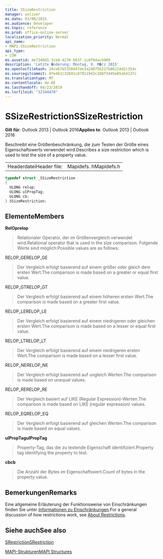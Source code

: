 ```yaml
---
title: SSizeRestriction
manager: soliver
ms.date: 03/09/2015
ms.audience: Developer
ms.topic: reference
ms.prod: office-online-server
localization_priority: Normal
api_name:
- MAPI.SSizeRestriction
api_type:
- COM
ms.assetid: 4e7340d1-3cb9-4276-b83f-1c8f94acb909
description: 'Letzte �nderung: Montag, 9. M�rz 2015'
ms.openlocfilehash: 24ceb7b5358447de3a240756227b86224d2c354c
ms.sourcegitcommit: 8fe462c32b91c87911942c188f3445e85a54137c
ms.translationtype: MT
ms.contentlocale: de-DE
ms.lasthandoff: 04/23/2019
ms.locfileid: "32344478"
---
```

# <a name="ssizerestriction"></a><span data-ttu-id="e2341-103">SSizeRestriction</span><span class="sxs-lookup"><span data-stu-id="e2341-103">SSizeRestriction</span></span>

  
  
<span data-ttu-id="e2341-104">**Gilt für**: Outlook 2013 | Outlook 2016</span><span class="sxs-lookup"><span data-stu-id="e2341-104">**Applies to**: Outlook 2013 | Outlook 2016</span></span> 
  
<span data-ttu-id="e2341-105">Beschreibt eine Größenbeschränkung, die zum Testen der Größe eines Eigenschaftswerts verwendet wird.</span><span class="sxs-lookup"><span data-stu-id="e2341-105">Describes a size restriction which is used to test the size of a property value.</span></span> 
  
|||
|:-----|:-----|
|<span data-ttu-id="e2341-106">Headerdatei</span><span class="sxs-lookup"><span data-stu-id="e2341-106">Header file:</span></span>  <br/> |<span data-ttu-id="e2341-107">Mapidefs. h</span><span class="sxs-lookup"><span data-stu-id="e2341-107">Mapidefs.h</span></span>  <br/> |
   
```cpp
typedef struct _SSizeRestriction
{
  ULONG relop;
  ULONG ulPropTag;
  ULONG cb;
} SSizeRestriction;

```

## <a name="members"></a><span data-ttu-id="e2341-108">Elemente</span><span class="sxs-lookup"><span data-stu-id="e2341-108">Members</span></span>

 <span data-ttu-id="e2341-109">**RelOp**</span><span class="sxs-lookup"><span data-stu-id="e2341-109">**relop**</span></span>
  
> <span data-ttu-id="e2341-110">Relationaler Operator, der im Größenvergleich verwendet wird.</span><span class="sxs-lookup"><span data-stu-id="e2341-110">Relational operator that is used in the size comparison.</span></span> <span data-ttu-id="e2341-111">Folgende Werte sind möglich:</span><span class="sxs-lookup"><span data-stu-id="e2341-111">Possible values are as follows:</span></span> 
    
<span data-ttu-id="e2341-112">RELOP_GE</span><span class="sxs-lookup"><span data-stu-id="e2341-112">RELOP_GE</span></span> 
  
> <span data-ttu-id="e2341-113">Der Vergleich erfolgt basierend auf einem größer oder gleich dem ersten Wert.</span><span class="sxs-lookup"><span data-stu-id="e2341-113">The comparison is made based on a greater or equal first value.</span></span>
    
<span data-ttu-id="e2341-114">RELOP_GT</span><span class="sxs-lookup"><span data-stu-id="e2341-114">RELOP_GT</span></span> 
  
> <span data-ttu-id="e2341-115">Der Vergleich erfolgt basierend auf einem höheren ersten Wert.</span><span class="sxs-lookup"><span data-stu-id="e2341-115">The comparison is made based on a greater first value.</span></span>
    
<span data-ttu-id="e2341-116">RELOP_LE</span><span class="sxs-lookup"><span data-stu-id="e2341-116">RELOP_LE</span></span> 
  
> <span data-ttu-id="e2341-117">Der Vergleich erfolgt basierend auf einem niedrigeren oder gleichen ersten Wert.</span><span class="sxs-lookup"><span data-stu-id="e2341-117">The comparison is made based on a lesser or equal first value.</span></span>
    
<span data-ttu-id="e2341-118">RELOP_LT</span><span class="sxs-lookup"><span data-stu-id="e2341-118">RELOP_LT</span></span> 
  
> <span data-ttu-id="e2341-119">Der Vergleich erfolgt basierend auf einem niedrigeren ersten Wert.</span><span class="sxs-lookup"><span data-stu-id="e2341-119">The comparison is made based on a lesser first value.</span></span>
    
<span data-ttu-id="e2341-120">RELOP_NE</span><span class="sxs-lookup"><span data-stu-id="e2341-120">RELOP_NE</span></span> 
  
> <span data-ttu-id="e2341-121">Der Vergleich erfolgt basierend auf ungleich Werten.</span><span class="sxs-lookup"><span data-stu-id="e2341-121">The comparison is made based on unequal values.</span></span>
    
<span data-ttu-id="e2341-122">RELOP_RE</span><span class="sxs-lookup"><span data-stu-id="e2341-122">RELOP_RE</span></span> 
  
> <span data-ttu-id="e2341-123">Der Vergleich basiert auf LIKE (Regular Expression)-Werten.</span><span class="sxs-lookup"><span data-stu-id="e2341-123">The comparison is made based on LIKE (regular expression) values.</span></span>
    
<span data-ttu-id="e2341-124">RELOP_EQ</span><span class="sxs-lookup"><span data-stu-id="e2341-124">RELOP_EQ</span></span> 
  
> <span data-ttu-id="e2341-125">Der Vergleich erfolgt basierend auf gleichen Werten.</span><span class="sxs-lookup"><span data-stu-id="e2341-125">The comparison is made based on equal values.</span></span>
    
 <span data-ttu-id="e2341-126">**ulPropTag**</span><span class="sxs-lookup"><span data-stu-id="e2341-126">**ulPropTag**</span></span>
  
> <span data-ttu-id="e2341-127">Property-Tag, das die zu testende Eigenschaft identifiziert.</span><span class="sxs-lookup"><span data-stu-id="e2341-127">Property tag identifying the property to test.</span></span>
    
 <span data-ttu-id="e2341-128">**cb**</span><span class="sxs-lookup"><span data-stu-id="e2341-128">**cb**</span></span>
  
> <span data-ttu-id="e2341-129">Die Anzahl der Bytes im Eigenschaftswert.</span><span class="sxs-lookup"><span data-stu-id="e2341-129">Count of bytes in the property value.</span></span>
    
## <a name="remarks"></a><span data-ttu-id="e2341-130">Bemerkungen</span><span class="sxs-lookup"><span data-stu-id="e2341-130">Remarks</span></span>

<span data-ttu-id="e2341-131">Eine allgemeine Erläuterung der Funktionsweise von Einschränkungen finden Sie unter [Informationen zu Einschränkungen](about-restrictions.md).</span><span class="sxs-lookup"><span data-stu-id="e2341-131">For a general discussion of how restrictions work, see [About Restrictions](about-restrictions.md).</span></span> 
  
## <a name="see-also"></a><span data-ttu-id="e2341-132">Siehe auch</span><span class="sxs-lookup"><span data-stu-id="e2341-132">See also</span></span>



[<span data-ttu-id="e2341-133">SRestriction</span><span class="sxs-lookup"><span data-stu-id="e2341-133">SRestriction</span></span>](srestriction.md)


[<span data-ttu-id="e2341-134">MAPI-Strukturen</span><span class="sxs-lookup"><span data-stu-id="e2341-134">MAPI Structures</span></span>](mapi-structures.md)

